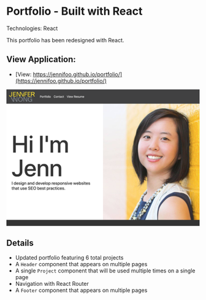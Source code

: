 # Portfolio - Built with React

Technologies: React

This portfolio has been redesigned with React.

## View Application:

* [View: https://jennifoo.github.io/portfolio/](https://jennifoo.github.io/portfolio/)
<img src ="./assets/website-screenshot-for-readme.png" alt="portfolio using React">

## Details
* Updated portfolio featuring 6 total projects
* A `Header` component that appears on multiple pages
* A single `Project` component that will be used multiple times on a single page
* Navigation with React Router
* A `Footer` component that appears on multiple pages

